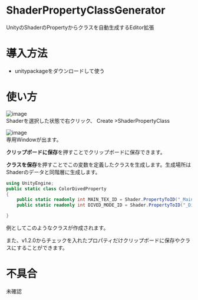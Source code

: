 # ShaderPropertyClassGenerator
UnityのShaderのPropertyからクラスを自動生成するEditor拡張

# 導入方法
* unitypackageをダウンロードして使う

# 使い方
![image](https://github.com/user-attachments/assets/b6216da6-da33-4701-9d6e-b1b6f52cbbf6)<br>
Shaderを選択した状態で右クリック、
Create >ShaderPropertyClass

![image](https://github.com/user-attachments/assets/9e3fdf6c-34c2-4ce6-85bb-1f9fc3a203ae)<br>
専用Windowが出ます。

**クリップボードに保存**を押すことでクリップボードに保存できます。

**クラスを保存**を押すことでこの変数を定義したクラスを生成します。生成場所はShaderのデータと同階層に生成します。
```C#
using UnityEngine;
public static class ColorDivedProperty
{
    public static readonly int MAIN_TEX_ID = Shader.PropertyToID("_MainTex");
    public static readonly int DIVED_MODE_ID = Shader.PropertyToID("_DivedMode");

}
```
例としてこのようなクラスが作成されます。

また、v1.2.0からチェックを入れたプロパティだけクリップボードに保存やクラスにすることができます。

# 不具合
未確認
